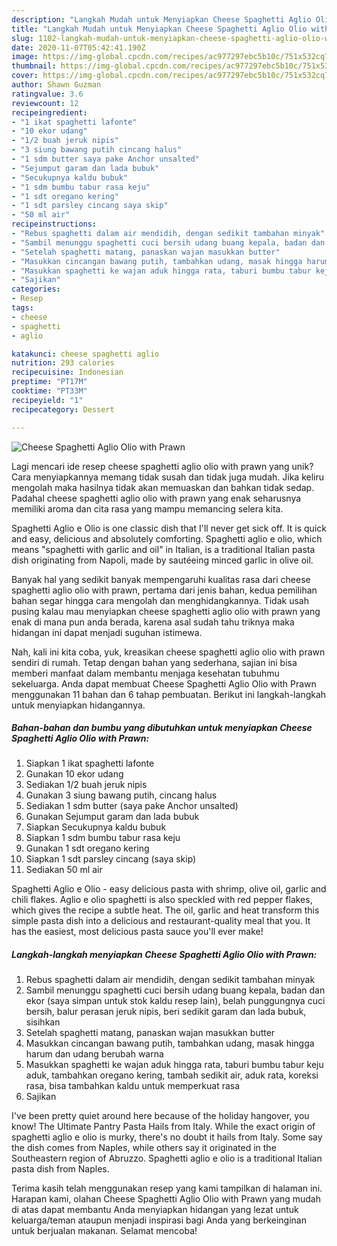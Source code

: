 ```yaml
---
description: "Langkah Mudah untuk Menyiapkan Cheese Spaghetti Aglio Olio with Prawn, Enak Banget"
title: "Langkah Mudah untuk Menyiapkan Cheese Spaghetti Aglio Olio with Prawn, Enak Banget"
slug: 1102-langkah-mudah-untuk-menyiapkan-cheese-spaghetti-aglio-olio-with-prawn-enak-banget
date: 2020-11-07T05:42:41.190Z
image: https://img-global.cpcdn.com/recipes/ac977297ebc5b10c/751x532cq70/cheese-spaghetti-aglio-olio-with-prawn-foto-resep-utama.jpg
thumbnail: https://img-global.cpcdn.com/recipes/ac977297ebc5b10c/751x532cq70/cheese-spaghetti-aglio-olio-with-prawn-foto-resep-utama.jpg
cover: https://img-global.cpcdn.com/recipes/ac977297ebc5b10c/751x532cq70/cheese-spaghetti-aglio-olio-with-prawn-foto-resep-utama.jpg
author: Shawn Guzman
ratingvalue: 3.6
reviewcount: 12
recipeingredient:
- "1 ikat spaghetti lafonte"
- "10 ekor udang"
- "1/2 buah jeruk nipis"
- "3 siung bawang putih cincang halus"
- "1 sdm butter saya pake Anchor unsalted"
- "Sejumput garam dan lada bubuk"
- "Secukupnya kaldu bubuk"
- "1 sdm bumbu tabur rasa keju"
- "1 sdt oregano kering"
- "1 sdt parsley cincang saya skip"
- "50 ml air"
recipeinstructions:
- "Rebus spaghetti dalam air mendidih, dengan sedikit tambahan minyak"
- "Sambil menunggu spaghetti cuci bersih udang buang kepala, badan dan ekor (saya simpan untuk stok kaldu resep lain), belah punggungnya cuci bersih, balur perasan jeruk nipis, beri sedikit garam dan lada bubuk, sisihkan"
- "Setelah spaghetti matang, panaskan wajan masukkan butter"
- "Masukkan cincangan bawang putih, tambahkan udang, masak hingga harum dan udang berubah warna"
- "Masukkan spaghetti ke wajan aduk hingga rata, taburi bumbu tabur keju aduk, tambahkan oregano kering, tambah sedikit air, aduk rata, koreksi rasa, bisa tambahkan kaldu untuk memperkuat rasa"
- "Sajikan"
categories:
- Resep
tags:
- cheese
- spaghetti
- aglio

katakunci: cheese spaghetti aglio 
nutrition: 293 calories
recipecuisine: Indonesian
preptime: "PT17M"
cooktime: "PT33M"
recipeyield: "1"
recipecategory: Dessert

---
```



![Cheese Spaghetti Aglio Olio with Prawn](https://img-global.cpcdn.com/recipes/ac977297ebc5b10c/751x532cq70/cheese-spaghetti-aglio-olio-with-prawn-foto-resep-utama.jpg)

Lagi mencari ide resep cheese spaghetti aglio olio with prawn yang unik? Cara menyiapkannya memang tidak susah dan tidak juga mudah. Jika keliru mengolah maka hasilnya tidak akan memuaskan dan bahkan tidak sedap. Padahal cheese spaghetti aglio olio with prawn yang enak seharusnya memiliki aroma dan cita rasa yang mampu memancing selera kita.

Spaghetti Aglio e Olio is one classic dish that I&#39;ll never get sick off. It is quick and easy, delicious and absolutely comforting. Spaghetti aglio e olio, which means &#34;spaghetti with garlic and oil&#34; in Italian, is a traditional Italian pasta dish originating from Napoli, made by sautéeing minced garlic in olive oil.

Banyak hal yang sedikit banyak mempengaruhi kualitas rasa dari cheese spaghetti aglio olio with prawn, pertama dari jenis bahan, kedua pemilihan bahan segar hingga cara mengolah dan menghidangkannya. Tidak usah pusing kalau mau menyiapkan cheese spaghetti aglio olio with prawn yang enak di mana pun anda berada, karena asal sudah tahu triknya maka hidangan ini dapat menjadi suguhan istimewa.


Nah, kali ini kita coba, yuk, kreasikan cheese spaghetti aglio olio with prawn sendiri di rumah. Tetap dengan bahan yang sederhana, sajian ini bisa memberi manfaat dalam membantu menjaga kesehatan tubuhmu sekeluarga. Anda dapat membuat Cheese Spaghetti Aglio Olio with Prawn menggunakan 11 bahan dan 6 tahap pembuatan. Berikut ini langkah-langkah untuk menyiapkan hidangannya.

<!--inarticleads1-->

##### Bahan-bahan dan bumbu yang dibutuhkan untuk menyiapkan Cheese Spaghetti Aglio Olio with Prawn:

1. Siapkan 1 ikat spaghetti lafonte
1. Gunakan 10 ekor udang
1. Sediakan 1/2 buah jeruk nipis
1. Gunakan 3 siung bawang putih, cincang halus
1. Sediakan 1 sdm butter (saya pake Anchor unsalted)
1. Gunakan Sejumput garam dan lada bubuk
1. Siapkan Secukupnya kaldu bubuk
1. Siapkan 1 sdm bumbu tabur rasa keju
1. Gunakan 1 sdt oregano kering
1. Siapkan 1 sdt parsley cincang (saya skip)
1. Sediakan 50 ml air


Spaghetti Aglio e Olio - easy delicious pasta with shrimp, olive oil, garlic and chili flakes. Aglio e olio spaghetti is also speckled with red pepper flakes, which gives the recipe a subtle heat. The oil, garlic and heat transform this simple pasta dish into a delicious and restaurant-quality meal that you. It has the easiest, most delicious pasta sauce you&#39;ll ever make! 

<!--inarticleads2-->

##### Langkah-langkah menyiapkan Cheese Spaghetti Aglio Olio with Prawn:

1. Rebus spaghetti dalam air mendidih, dengan sedikit tambahan minyak
1. Sambil menunggu spaghetti cuci bersih udang buang kepala, badan dan ekor (saya simpan untuk stok kaldu resep lain), belah punggungnya cuci bersih, balur perasan jeruk nipis, beri sedikit garam dan lada bubuk, sisihkan
1. Setelah spaghetti matang, panaskan wajan masukkan butter
1. Masukkan cincangan bawang putih, tambahkan udang, masak hingga harum dan udang berubah warna
1. Masukkan spaghetti ke wajan aduk hingga rata, taburi bumbu tabur keju aduk, tambahkan oregano kering, tambah sedikit air, aduk rata, koreksi rasa, bisa tambahkan kaldu untuk memperkuat rasa
1. Sajikan


I&#39;ve been pretty quiet around here because of the holiday hangover, you know! The Ultimate Pantry Pasta Hails from Italy. While the exact origin of spaghetti aglio e olio is murky, there&#39;s no doubt it hails from Italy. Some say the dish comes from Naples, while others say it originated in the Southeastern region of Abruzzo. Spaghetti aglio e olio is a traditional Italian pasta dish from Naples. 

Terima kasih telah menggunakan resep yang kami tampilkan di halaman ini. Harapan kami, olahan Cheese Spaghetti Aglio Olio with Prawn yang mudah di atas dapat membantu Anda menyiapkan hidangan yang lezat untuk keluarga/teman ataupun menjadi inspirasi bagi Anda yang berkeinginan untuk berjualan makanan. Selamat mencoba!
